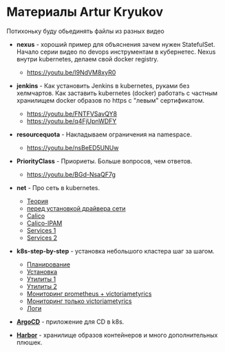 # Материалы Artur Kryukov
Потихоньку буду обьединять файлы из разных видео

* **nexus** - хороший пример для объяснения зачем нужен StatefulSet.
Начало серии видео по devops инструментам в кубернетес.
Nexus внутри kubernetes, делаем свой docker registry.
    * https://youtu.be/I9NdVM8xyR0
* **jenkins** - Как установить Jenkins в kubernetes, руками без хелмчартов.
Как заставить kubernetes (docker) работать с частным хранилищем docker 
образов по https с "левым" сертификатом.  
    * https://youtu.be/FNTFVSavQY8
    * https://youtu.be/q4FjUpnWDFY
* **resourcequota** - Накладываем ограничения на namespace.
   * https://youtu.be/nsBeED5UNUw
* **PriorityClass** - Приориеты. Больше вопросов, чем ответов.
   * https://youtu.be/BGd-NsaQF7g
* **net** - Про сеть в kubernetes.
   * [Теория](https://youtu.be/Xo14qjvbCmU)
   * [перед установкой драйвера сети](https://youtu.be/N_eimgSDB_s) 
   * [Calico](https://youtu.be/GRlMC-7qZv8)
   * [Calico-IPAM](https://youtu.be/4kQB6fR5vm8)
   * [Services 1](https://youtu.be/OWUOHM_08mc)
   * [Services 2](https://youtu.be/OHBv_OdjVIU)
* **k8s-step-by-step** - установка небольшого кластера шаг за шагом.
  * [Планирование](k8s-step-by-step/00-planning/README.md)
  * [Установка](k8s-step-by-step/01-install/README.md)
  * [Утилиты 1](k8s-step-by-step/02-utils/README.md)
  * [Утилиты 2](k8s-step-by-step/03-utils/README.md)
  * [Мониторинг prometheus + victoriametyrics](k8s-step-by-step/04-monitoring%20victoriametrics%20+%20prometheus/README.md)
  * [Мониторинг только victoriametyrics](k8s-step-by-step/05-monitoring%20victoriametrics%20only/README.md)
  * [Логи](k8s-step-by-step/06-logs/README.md)
  
* **[ArgoCD](argocd/README.md)** - приложение для CD в k8s.
* **[Harbor](harbor/README.md)** - хранилище образов контейнеров и много 
дополнительных плюшек.
